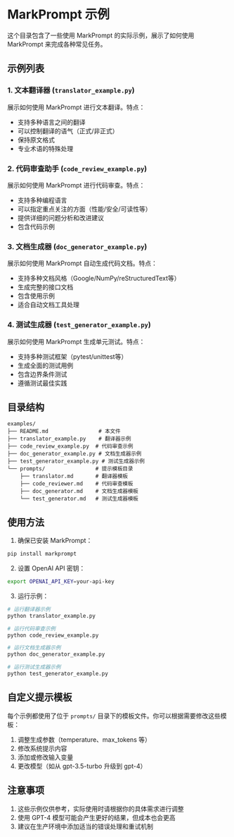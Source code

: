 # MarkPrompt 示例

这个目录包含了一些使用 MarkPrompt 的实际示例，展示了如何使用 MarkPrompt 来完成各种常见任务。

## 示例列表

### 1. 文本翻译器 (`translator_example.py`)
展示如何使用 MarkPrompt 进行文本翻译。特点：
- 支持多种语言之间的翻译
- 可以控制翻译的语气（正式/非正式）
- 保持原文格式
- 专业术语的特殊处理

### 2. 代码审查助手 (`code_review_example.py`)
展示如何使用 MarkPrompt 进行代码审查。特点：
- 支持多种编程语言
- 可以指定重点关注的方面（性能/安全/可读性等）
- 提供详细的问题分析和改进建议
- 包含代码示例

### 3. 文档生成器 (`doc_generator_example.py`)
展示如何使用 MarkPrompt 自动生成代码文档。特点：
- 支持多种文档风格（Google/NumPy/reStructuredText等）
- 生成完整的接口文档
- 包含使用示例
- 适合自动文档工具处理

### 4. 测试生成器 (`test_generator_example.py`)
展示如何使用 MarkPrompt 生成单元测试。特点：
- 支持多种测试框架（pytest/unittest等）
- 生成全面的测试用例
- 包含边界条件测试
- 遵循测试最佳实践

## 目录结构
```
examples/
├── README.md                # 本文件
├── translator_example.py    # 翻译器示例
├── code_review_example.py  # 代码审查示例
├── doc_generator_example.py # 文档生成器示例
├── test_generator_example.py # 测试生成器示例
└── prompts/                # 提示模板目录
    ├── translator.md       # 翻译器模板
    ├── code_reviewer.md    # 代码审查模板
    ├── doc_generator.md    # 文档生成器模板
    └── test_generator.md   # 测试生成器模板
```

## 使用方法

1. 确保已安装 MarkPrompt：
```bash
pip install markprompt
```

2. 设置 OpenAI API 密钥：
```bash
export OPENAI_API_KEY=your-api-key
```

3. 运行示例：
```bash
# 运行翻译器示例
python translator_example.py

# 运行代码审查示例
python code_review_example.py

# 运行文档生成器示例
python doc_generator_example.py

# 运行测试生成器示例
python test_generator_example.py
```

## 自定义提示模板

每个示例都使用了位于 `prompts/` 目录下的模板文件。你可以根据需要修改这些模板：

1. 调整生成参数（temperature、max_tokens 等）
2. 修改系统提示内容
3. 添加或修改输入变量
4. 更改模型（如从 gpt-3.5-turbo 升级到 gpt-4）

## 注意事项

1. 这些示例仅供参考，实际使用时请根据你的具体需求进行调整
2. 使用 GPT-4 模型可能会产生更好的结果，但成本也会更高
3. 建议在生产环境中添加适当的错误处理和重试机制
